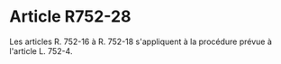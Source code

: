 # Article R752-28

Les articles R. 752-16 à R. 752-18 s'appliquent à la procédure prévue à l'article L. 752-4.

